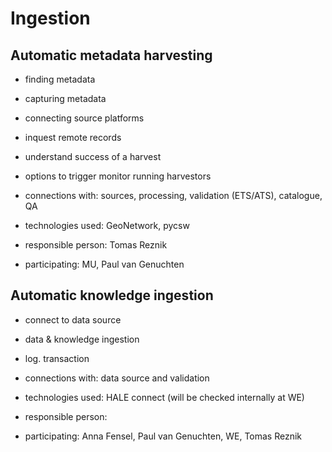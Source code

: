 #  Ingestion

## Automatic metadata harvesting

- finding metadata
- capturing metadata
- connecting source platforms

- inquest remote records
- understand success of a harvest
- options to trigger monitor running harvestors

- connections with: sources, processing, validation (ETS/ATS), catalogue, QA
- technologies used: GeoNetwork, pycsw
- responsible person: Tomas Reznik
- participating: MU, Paul van Genuchten

## Automatic knowledge ingestion

- connect to data source
- data & knowledge ingestion
- log. transaction

- connections with: data source and validation
- technologies used: HALE connect (will be checked internally at WE)
- responsible person:
- participating: Anna Fensel, Paul van Genuchten, WE, Tomas Reznik
